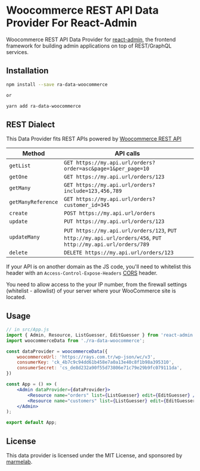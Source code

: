 # Woocommerce REST API Data Provider For React-Admin

Woocommerce REST API Data Provider for [react-admin](https://github.com/marmelab/react-admin), the frontend framework for building admin applications on top of REST/GraphQL services.

## Installation

```sh
npm install --save ra-data-woocommerce

or

yarn add ra-data-woocommerce
```

## REST Dialect

This Data Provider fits REST APIs powered by [Woocommerce REST API](https://woocommerce.github.io/woocommerce-rest-api-docs)

| Method             | API calls                                                                                                    |
| ------------------ | -------------------------------------------------------------------------------------------------------------|
| `getList`          | `GET https://my.api.url/orders?order=asc&page=1&per_page=10`                                                 |
| `getOne`           | `GET https://my.api.url/orders/123`                                                                          |
| `getMany`          | `GET https://my.api.url/orders?include=123,456,789`                                                          |
| `getManyReference` | `GET https://my.api.url/orders?customer_id=345`                                                              |
| `create`           | `POST https://my.api.url/orders`                                                                             |
| `update`           | `PUT https://my.api.url/orders/123`                                                                          |
| `updateMany`       | `PUT https://my.api.url/orders/123`, `PUT http://my.api.url/orders/456`, `PUT http://my.api.url/orders/789`  |
| `delete`           | `DELETE https://my.api.url/orders/123`                                                                       |

If your API is on another domain as the JS code, you'll need to whitelist this header with an `Access-Control-Expose-Headers` [CORS](https://developer.mozilla.org/en-US/docs/Web/HTTP/Access_control_CORS) header.

You need to allow access to the your IP number, from the firewall settings (whitelist - allowlist) of your server where your WooCommerce site is located.


## Usage

```jsx
// in src/App.js
import { Admin, Resource, ListGuesser, EditGuesser } from 'react-admin';
import woocommerceData from './ra-data-woocommerce';

const dataProvider = woocommerceData({
    woocommerceUrl: 'https://rays.com.tr/wp-json/wc/v3',
    consumerKey: 'ck_4b7c9c94dd61b458e7a0a13e40c8f1b98a395310',
    consumerSecret: 'cs_de8d232a90f55d73806e71c79e29b9fc079111da',
})

const App = () => (
    <Admin dataProvider={dataProvider}>
        <Resource name="orders" list={ListGuesser} edit={EditGuesser} />
        <Resource name="customers" list={ListGuesser} edit={EditGuesser} />
    </Admin>
);

export default App;
```

## License

This data provider is licensed under the MIT License, and sponsored by [marmelab](https://marmelab.com).